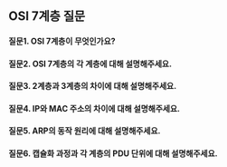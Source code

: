OSI 7계층 질문
---
#### 질문1. OSI 7계층이 무엇인가요?

#### 질문2. OSI 7계층의 각 계층에 대해 설명해주세요.

#### 질문3. 2계층과 3계층의 차이에 대해 설명해주세요.

#### 질문4. IP와 MAC 주소의 차이에 대해 설명해주세요.

#### 질문5. ARP의 동작 원리에 대해 설명해주세요.

#### 질문6. 캡슐화 과정과 각 계층의 PDU 단위에 대해 설명해주세요.